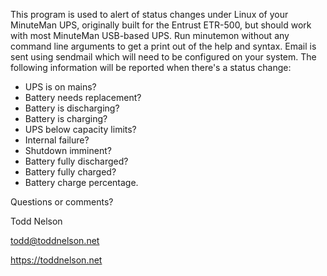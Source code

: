 This program is used to alert of status changes under Linux of your MinuteMan UPS, originally built for the Entrust ETR-500, but should work with most MinuteMan USB-based UPS.  Run minutemon without any command line arguments to get a print out of the help and syntax.  Email is sent using sendmail which will need to be configured on your system.  The following information will be reported when there's a status change:

* UPS is on mains?
* Battery needs replacement?
* Battery is discharging?
* Battery is charging?
* UPS below capacity limits?
* Internal failure?
* Shutdown imminent?
* Battery fully discharged?
* Battery fully charged?
* Battery charge percentage.

Questions or comments?

Todd Nelson

todd@toddnelson.net

https://toddnelson.net
